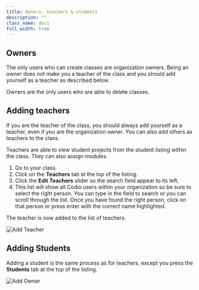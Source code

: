 ```yaml
---
title: Owners, teachers & students
description: ""
class_name: docs
full_width: true
---
```


## Owners
The only users who can create classes are organization owners. Being an owner does not make you a teacher of the class and you should add yourself as a teacher as described below.

Owners are the only users who are able to delete classes.

## Adding teachers
If you are the teacher of the class, you should always add yourself as a teacher, even if you are the organization owner. You can also add others as teachers to the class. 

Teachers are able to view student projects from the student listing within the class. They can also assign modules.

1. Go to your class.
1. Click on the **Teachers** tab at the top of the listing.
1. Click the **Edit Teachers** slider so the search field appear to its left.
1. This list will show all Codio users within your organization so be sure to select the right person. You can type in the field to search or you can scroll through the list. Once you have found the right person, click on that person or press enter with the correct name highlighted.

The teacher is now added to the list of teachers.

![Add Teacher](/img/docs/organisation_addteacher.png)

## Adding Students
Adding a student is the same process as for teachers, except you press the **Students** tab at the top of the listing.

![Add Owner](/img/docs/organisation_addmanually.png)
